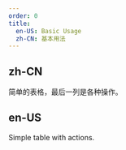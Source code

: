```yaml
---
order: 0
title:
  en-US: Basic Usage
  zh-CN: 基本用法
---
```


## zh-CN

简单的表格，最后一列是各种操作。

## en-US

Simple table with actions.